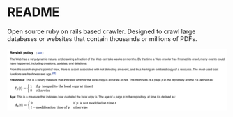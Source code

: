 # README

Open source ruby on rails based crawler. Designed to crawl large databases or websites that contain thousands or millions of PDFs.

![](crawler-spec.png)